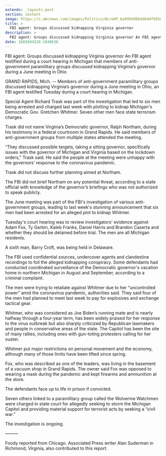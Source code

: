 ```yaml
--- 
extends: _layouts.post 
section: content 
image: https://s.abcnews.com/images/Politics/WireAP_6a995dd0bdd64df695ec8e67ba8c60d3_16x9_992.jpg 
title: > 
  FBI agent: Groups discussed kidnapping Virginia governor 
description: > 
  FBI agent: Groups discussed kidnapping Virginia governor An FBI agent testified during a court hearing in Michigan that members of anti-government paramilitary groups discussed kidnapping Virginia’s governor during a June meeting in OhioGRAND RAPIDS, Mich. -- Members of anti-government paramilitary groups discussed kidnapping Virginia’s governor during a June meeting in Ohio, an FBI agent testified Tuesday during a court hearing in Michigan.Trask did not name Virginia’s Democratic governor, Ralph Northam, during his testimony in a federal courtroom in Grand Rapids.He said members of anti-government groups from multiple states attended the meeting.“They discussed possible targets, taking a sitting governor, specifically issues with the governor of Michigan and Virginia based on the lockdown orders,” Trask said.The FBI used confidential sources, undercover agents and clandestine recordings to foil the alleged kidnapping conspiracy. 
date: 1602604328.1848636 
--- 
```

FBI agent: Groups discussed kidnapping Virginia governor An FBI agent testified during a court hearing in Michigan that members of anti-government paramilitary groups discussed kidnapping Virginia’s governor during a June meeting in Ohio

GRAND RAPIDS, Mich. -- Members of anti-government paramilitary groups discussed kidnapping Virginia’s governor during a June meeting in Ohio, an FBI agent testified Tuesday during a court hearing in Michigan.

Special Agent Richard Trask was part of the investigation that led to six men being arrested and charged last week with plotting to kidnap Michigan's Democratic Gov. Gretchen Whitmer. Seven other men face state terrorism charges.

Trask did not name Virginia’s Democratic governor, Ralph Northam, during his testimony in a federal courtroom in Grand Rapids. He said members of anti-government groups from multiple states attended the meeting.

“They discussed possible targets, taking a sitting governor, specifically issues with the governor of Michigan and Virginia based on the lockdown orders,” Trask said. He said the people at the meeting were unhappy with the governors’ response to the coronavirus pandemic.

Trask did not discuss further planning aimed at Northam.

The FBI did not brief Northam on any potential threat, according to a state official with knowledge of the governor’s briefings who was not authorized to speak publicly.

The June meeting was part of the FBI's investigation of various anti-government groups, leading to last week's stunning announcement that six men had been arrested for an alleged plot to kidnap Whitmer.

Tuesday's court hearing was to review investigators' evidence against Adam Fox, Ty Garbin, Kaleb Franks, Daniel Harris and Brandon Caserta and whether they should be detained before trial. The men are all Michigan residents.

A sixth man, Barry Croft, was being held in Delaware.

The FBI used confidential sources, undercover agents and clandestine recordings to foil the alleged kidnapping conspiracy. Some defendants had conducted coordinated surveillance of the Democratic governor's vacation home in northern Michigan in August and September, according to a criminal complaint.

The men were trying to retaliate against Whitmer due to her “uncontrolled power” amid the coronavirus pandemic, authorities said. They said four of the men had planned to meet last week to pay for explosives and exchange tactical gear.

Whitmer, who was considered as Joe Biden’s running mate and is nearly halfway through a four-year term, has been widely praised for her response to the virus outbreak but also sharply criticized by Republican lawmakers and people in conservative areas of the state. The Capitol has been the site of many rallies, including ones with gun-toting protesters calling for her ouster.

Whitmer put major restrictions on personal movement and the economy, although many of those limits have been lifted since spring.

Fox, who was described as one of the leaders, was living in the basement of a vacuum shop in Grand Rapids. The owner said Fox was opposed to wearing a mask during the pandemic and kept firearms and ammunition at the store.

The defendants face up to life in prison if convicted.

Seven others linked to a paramilitary group called the Wolverine Watchmen were charged in state court for allegedly seeking to storm the Michigan Capitol and providing material support for terrorist acts by seeking a “civil war.”

The investigation is ongoing.

———

Foody reported from Chicago. Associated Press writer Alan Suderman in Richmond, Virginia, also contributed to this report.